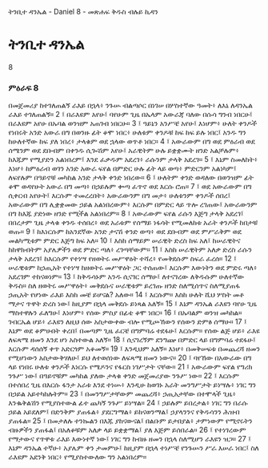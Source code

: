 ﻿
 ትንቢተ ዳንኤል - Daniel 8 - መጽሐፍ ቅዱስ ብሉይ ኪዳን
# ትንቢተ ዳንኤል
8
### ምዕራፍ 8
በመጀመሪያ ከተገለጠልኝ ራእይ በኋላ፥ ንጉሡ ብልጣሶር በነገሠ በሦስተኛው ዓመት፥ ለእኔ ለዳንኤል ራእይ ተገለጠልኝ።
2 ፤ በራእዩም አየሁ፤ ባየሁም ጊዜ በኤላም አውራጃ ባለው በሱሳ ግንብ ነበርሁ፤ በራእዩም አየሁ በኡባል ወንዝም አጠገብ ነበርሁ።
3 ፤ ዓይኔን አንሥቼ አየሁ፤ እነሆም፥ ሁለት ቀንዶች የነበሩት አንድ አውራ በግ በወንዙ ፊት ቆሞ ነበር፥ ሁለቱም ቀንዶቹ ከፍ ከፍ ይሉ ነበር፤ አንዱ ግን ከሁለተኛው ከፍ ያለ ነበረ፥ ታላቁም ወደ ኋላው ወጥቶ ነበር።
4 ፤ አውራውም በግ ወደ ምዕራብ ወደ ሰሜንም ወደ ደቡብም በቀንዱ ሲጐሽም አየሁ፤ አራዊትም ሁሉ ይቋቋሙት ዘንድ አልቻሉም፥ ከእጁም የሚያድን አልነበረም፤ እንደ ፈቃዱም አደረገ፥ ራሱንም ታላቅ አደረገ።
5 ፤ እኔም ስመለከት፥ እነሆ፥ ከምዕራብ ወገን አንድ አውራ ፍየል በምድር ሁሉ ፊት ላይ ወጣ፥ ምድርንም አልነካም፤ ለፍየሉም በዓይኖቹ መካከል አንድ ታላቅ ቀንድ ነበረው።
6 ፤ ሁለትም ቀንድ ወዳለው በወንዝም ፊት ቆሞ ወዳየሁት አውራ በግ መጣ፥ በኃይሉም ቍጣ ፈጥኖ ወደ እርሱ ሮጠ።
7 ፤ ወደ አውራውም በግ ሲቀርብ አየሁት፤ እርሱም ተመረረበት፥ አውራውንም በግ መታ፥ ሁለቱንም ቀንዶች ሰበረ፤ አውራውም በግ ሊቋቋመው ኃይል አልነበረውም፥ እርሱም በምድር ላይ ጥሎ ረገጠው፤ አውራውንም በግ ከእጁ ያድነው ዘንድ የሚችል አልነበረም።
8 ፤ አውራውም ፍየል ራሱን እጅግ ታላቅ አደረገ፤ በበረታም ጊዜ ታላቁ ቀንዱ ተሰበረ፥ ወደ አራቱም የሰማይ ነፋሳት የሚመለከቱ አራት ቀንዶች ከበታቹ ወጡ።
9 ፤ ከእነርሱም ከአንደኛው አንድ ታናሽ ቀንድ ወጣ፥ ወደ ደቡብም ወደ ምሥራቅም ወደ መልካሚቱም ምድር እጅግ ከፍ አለ።
10 ፤ እስከ ሰማይም ሠራዊት ድረስ ከፍ አለ፤ ከሠራዊትና ከከዋክብትም አያሌዎችን ወደ ምድር ጣለ፥ ረገጣቸውም።
11 ፤ እስከ ሠራዊትም አለቃ ድረስ ራሱን ታላቅ አደረገ፤ ከእርሱም የተነሣ የዘወትሩ መሥዋዕት ተሻረ፥ የመቅደሱም ስፍራ ፈረሰ።
12 ፤ ሠራዊቱም ከኃጢአት የተነሣ ከዘወትሩ መሥዋዕት ጋር ተሰጠው፤ እርሱም እውነትን ወደ ምድሩ ጣለ፥ አደረገም ተከናወነም።
13 ፤ ከቅዱሳኑም አንዱ ሲናገር ሰማሁ፤ ለተናገረው ለቅዱሱም ሁለተኛው ቅዱስ። ስለ ዘወትሩ መሥዋዕት፥ መቅደሱና ሠራዊቱም ይረገጡ ዘንድ ስለሚሰጥና ስለሚያጠፋ ኃጢአት የሆነው ራእይ እስከ መቼ ይሆናል? አለው።
14 ፤ እርሱም። እስከ ሁለት ሺህ ሦስት መቶ ማታና ጥዋት ድረስ ነው፤ ከዚያም በኋላ መቅደሱ ይነጻል አለኝ።
15 ፤ እኔም ዳንኤል ራእዩን ባየሁ ጊዜ ማስተዋሉን ፈለግሁ፤ እነሆም፥ የሰው ምስያ በፊቴ ቆሞ ነበር።
16 ፤ በኡባልም ወንዝ መካከል። ገብርኤል ሆይ፥ ራእዩን ለዚህ ሰው አስታውቀው ብሎ የሚጮኸውን የሰውን ድምፅ ሰማሁ።
17 ፤ እኔም ወደ ቆምሁበት ቀረበ፤ በመጣም ጊዜ ፈርቼ በግምባሬ ተደፋሁ፤ እርሱም። የሰው ልጅ ሆይ፥ ራእዩ ለፍጻሜ ዘመን እንደ ሆነ አስተውል አለኝ።
18 ፤ ሲናገረኝም ደንግጬ በምድር ላይ በግምባሬ ተደፋሁ፤ እርሱም ዳሰሰኝ ቀጥ አድርጎም አቆመኝ።
19 ፤ እንዲህም አለኝ። እነሆ፥ በመቅሠፍቱ በመጨረሻ ዘመን የሚሆነውን አስታውቅሃለሁ፤ ይህ ለተወሰነው ለፍጻሜ ዘመን ነውና።
20 ፤ ባየኸው በአውራው በግ ላይ የነበሩ ሁለቱ ቀንዶች እነርሱ የሜዶንና የፋርስ ነገሥታት ናቸው።
21 ፤ አውራውም ፍየል የግሪክ ንጉሥ ነው፤ በዓይኖቹም መካከል ያለው ታላቁ ቀንድ መጀመሪያው ንጉሥ ነው።
22 ፤ እርሱም በተሰበረ ጊዜ በእርሱ ፋንታ አራቱ እንደ ተነሡ፥ እንዲሁ ከወገኑ አራት መንግሥታት ይነሣሉ፥ ነገር ግን በኃይል አይተካከሉትም።
23 ፤ በመንግሥታቸውም መጨረሻ፥ ኃጢአታቸው በተሞላች ጊዜ፥ እንቈቅልሽን የሚያስተውል ፊተ ጨካኝ ንጉሥ ይነሣል።
24 ፤ ኃይሉም ይበረታል፥ ነገር ግን በራሱ ኃይል አይደለም፤ በድንቅም ያጠፋል፥ ያደርግማል፥ ይከናወንማል፤ ኃያላንንና የቅዱሳንን ሕዝብ ያጠፋል።
25 ፤ በመታለሉ ተንኰልን በእጁ ያከናውናል፤ በልቡም ይታበያል፥ ታምነውም የሚኖሩትን ብዙዎችን ያጠፋል፤ በአለቆቹም አለቃ ላይ ይቋቋማል፤ ያለ እጅም ይሰበራል።
26 ፤ የተነገረውም የማታውና የጥዋቱ ራእይ እውነተኛ ነው፤ ነገር ግን ከብዙ ዘመን በኋላ ስለሚሆን ራእዩን ዝጋ።
27 ፤ እኔም ዳንኤል ተኛሁ፥ አያሌም ቀን ታመምሁ፤ ከዚያም በኋላ ተነሥቼ የንጉሡን ሥራ እሠራ ነበር፤ ስለ ራእዩም አደንቅ ነበር፥ የሚያስተውለው ግን አልነበረም። 
